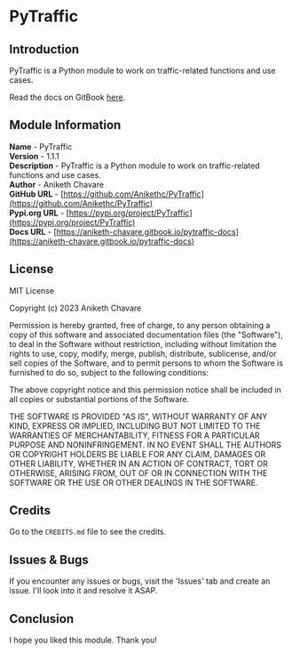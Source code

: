 # PyTraffic

## Introduction

PyTraffic is a Python module to work on traffic-related functions and use cases.

Read the docs on GitBook [here](https://aniketh-chavare.gitbook.io/pytraffic-docs).

## Module Information

**Name** - PyTraffic</br>
**Version** - 1.1.1</br>
**Description** - PyTraffic is a Python module to work on traffic-related functions and use cases.</br>
**Author** - Aniketh Chavare</br>
**GitHub URL** - [https://github.com/Anikethc/PyTraffic](https://github.com/Anikethc/PyTraffic)</br>
**Pypi.org URL** - [https://pypi.org/project/PyTraffic](https://pypi.org/project/PyTraffic)</br>
**Docs URL** - [https://aniketh-chavare.gitbook.io/pytraffic-docs](https://aniketh-chavare.gitbook.io/pytraffic-docs)

## License

MIT License

Copyright (c) 2023 Aniketh Chavare

Permission is hereby granted, free of charge, to any person obtaining a copy
of this software and associated documentation files (the "Software"), to deal
in the Software without restriction, including without limitation the rights
to use, copy, modify, merge, publish, distribute, sublicense, and/or sell
copies of the Software, and to permit persons to whom the Software is
furnished to do so, subject to the following conditions:

The above copyright notice and this permission notice shall be included in all
copies or substantial portions of the Software.

THE SOFTWARE IS PROVIDED "AS IS", WITHOUT WARRANTY OF ANY KIND, EXPRESS OR
IMPLIED, INCLUDING BUT NOT LIMITED TO THE WARRANTIES OF MERCHANTABILITY,
FITNESS FOR A PARTICULAR PURPOSE AND NONINFRINGEMENT. IN NO EVENT SHALL THE
AUTHORS OR COPYRIGHT HOLDERS BE LIABLE FOR ANY CLAIM, DAMAGES OR OTHER
LIABILITY, WHETHER IN AN ACTION OF CONTRACT, TORT OR OTHERWISE, ARISING FROM,
OUT OF OR IN CONNECTION WITH THE SOFTWARE OR THE USE OR OTHER DEALINGS IN THE
SOFTWARE.

## Credits

Go to the `CREDITS.md` file to see the credits.

## Issues & Bugs

If you encounter any issues or bugs, visit the 'Issues' tab and create an issue. I'll look into it and resolve it ASAP.

## Conclusion

I hope you liked this module. Thank you!